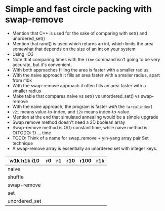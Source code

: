 # Simple and fast circle packing with swap-remove

- Mention that C++ is used for the sake of comparing with set() and unordered_set()
- Mention that rand() is used which returns an int, which limits the area somewhat that depends on the size of an int on your system
- Using -O3
- Note that comparing times with the `time` command isn't going to be very accurate, but it's convenient.
- With both approaches filling the area is faster with a smaller radius.
- With the naive approach it fills an area faster with a smaller radius, apart from r10k
- With the swap-remove approach it often fills an area faster with a smaller radius
- Make table that compares naive vs set() vs unordered_set() vs swap-remove
- With the naive approach, the program is faster *with* the `!area[index]`
- `v2i` means value-to-index, and `i2v` means index-to-value
- Mention at the end that simulated annealing would be a simple upgrade
- Swap remove method doesn't need a 2D boolean array
- Swap-remove method is O(1) constant time, while naive method is O(TODO: ?) ... time
- TODO: Think of a name for swap_remove + yin-yang array pair Set technique
- A swap-remove array is essentially an unordered set with integer keys.

| w1k h1k i10 | r0   | r1   | r10  | r100 | r1k |
|-------------|------|------|------|------|-----|
| naive       | | | | | |
| shuffle     | | | | | |
| swap-remove | | | | | |
| set | | | | | |
| unordered_set | | | | | |
